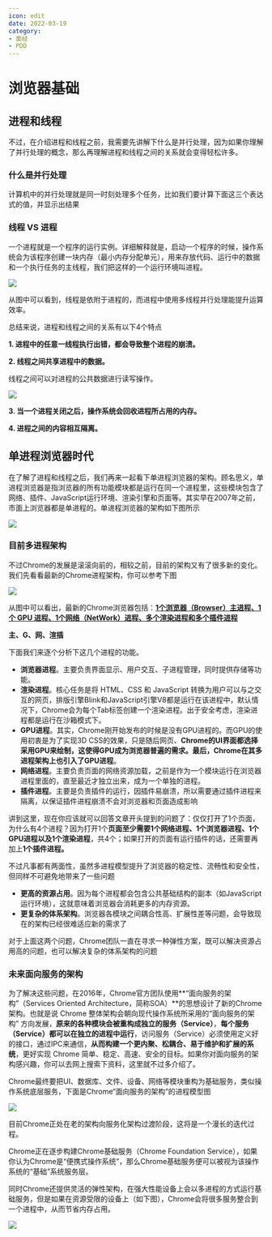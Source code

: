 ```yaml
---
icon: edit
date: 2022-03-19
category:
- 面经
- PDD
---
```


# 浏览器基础

## 进程和线程

不过，在介绍进程和线程之前，我需要先讲解下什么是并行处理，因为如果你理解了并行处理的概念，那么再理解进程和线程之间的关系就会变得轻松许多。

### 什么是并行处理

计算机中的并行处理就是同一时刻处理多个任务，比如我们要计算下面这三个表达式的值，并显示出结果

### 线程 VS 进程

一个进程就是一个程序的运行实例。详细解释就是，启动一个程序的时候，操作系统会为该程序创建一块内存（最小内存分配单元），用来存放代码、运行中的数据和一个执行任务的主线程，我们把这样的一个运行环境叫进程。

![](https://mc-web-1259409954.cos.ap-guangzhou.myqcloud.com/MyImages/3380f0a16c323deda5d3a300804b95da.png)

从图中可以看到，线程是依附于进程的，而进程中使用多线程并行处理能提升运算效率。

总结来说，进程和线程之间的关系有以下4个特点

**1. 进程中的任意一线程执行出错，都会导致整个进程的崩溃。**

**2. 线程之间共享进程中的数据。**

线程之间可以对进程的公共数据进行读写操作。

![](https://mc-web-1259409954.cos.ap-guangzhou.myqcloud.com/MyImages/d0efacd7f299ed99e776cb97da2a799e.png)

**3. 当一个进程关闭之后，操作系统会回收进程所占用的内存。**

**4. 进程之间的内容相互隔离。**

## 单进程浏览器时代

在了解了进程和线程之后，我们再来一起看下单进程浏览器的架构。顾名思义，单进程浏览器是指浏览器的所有功能模块都是运行在同一个进程里，这些模块包含了网络、插件、JavaScript运行环境、渲染引擎和页面等。其实早在2007年之前，市面上浏览器都是单进程的。单进程浏览器的架构如下图所示

![](https://mc-web-1259409954.cos.ap-guangzhou.myqcloud.com/MyImages/6ddad2419b049b0eb2a8036f3dfff1ca.png)

### 目前多进程架构

不过Chrome的发展是滚滚向前的，相较之前，目前的架构又有了很多新的变化。我们先看看最新的Chrome进程架构，你可以参考下图

![](https://mc-web-1259409954.cos.ap-guangzhou.myqcloud.com/MyImages/b61cab529fa31301bde290813b4587fc.png)

从图中可以看出，最新的Chrome浏览器包括：**<u>1个浏览器（Browser）主进程、1个 GPU 进程、1个网络（NetWork）进程、多个渲染进程和多个插件进程</u>**

**主、G、网、渲插**

下面我们来逐个分析下这几个进程的功能。

- **浏览器进程**。主要负责界面显示、用户交互、子进程管理，同时提供存储等功能。
- **渲染进程**。核心任务是将 HTML、CSS 和 JavaScript 转换为用户可以与之交互的网页，排版引擎Blink和JavaScript引擎V8都是运行在该进程中，默认情况下，Chrome会为每个Tab标签创建一个渲染进程。出于安全考虑，渲染进程都是运行在沙箱模式下。
- **GPU进程**。其实，Chrome刚开始发布的时候是没有GPU进程的。而GPU的使用初衷是为了实现3D CSS的效果，只是随后网页、**Chrome的UI界面都选择采用GPU来绘制，这使得GPU成为浏览器普遍的需求。最后，Chrome在其多进程架构上也引入了GPU进程**。
- **网络进程**。主要负责页面的网络资源加载，之前是作为一个模块运行在浏览器进程里面的，直至最近才独立出来，成为一个单独的进程。
- **插件进程**。主要是负责插件的运行，因插件易崩溃，所以需要通过插件进程来隔离，以保证插件进程崩溃不会对浏览器和页面造成影响

讲到这里，现在你应该就可以回答文章开头提到的问题了：仅仅打开了1个页面，为什么有4个进程？因为打开1个**页面至少需要1个网络进程、1个浏览器进程、1个GPU进程以及1个渲染进程**，共4个；如果打开的页面有运行插件的话，还需要再加上**1个插件进程。**

不过凡事都有两面性，虽然多进程模型提升了浏览器的稳定性、流畅性和安全性，但同样不可避免地带来了一些问题

- **更高的资源占用**。因为每个进程都会包含公共基础结构的副本（如JavaScript运行环境），这就意味着浏览器会消耗更多的内存资源。
- **更复杂的体系架构**。浏览器各模块之间耦合性高、扩展性差等问题，会导致现在的架构已经很难适应新的需求了

对于上面这两个问题，Chrome团队一直在寻求一种弹性方案，既可以解决资源占用高的问题，也可以解决复杂的体系架构的问题

### 未来面向服务的架构

为了解决这些问题，在2016年，Chrome官方团队使用**“面向服务的架构”（Services Oriented Architecture，简称SOA）**的思想设计了新的Chrome架构。也就是说 Chrome 整体架构会朝向现代操作系统所采用的“面向服务的架构” 方向发展，**原来的各种模块会被重构成独立的服务（Service）**，**每个服务（Service）都可以在独立的进程中运行**，访问服务（Service）必须使用定义好的接口，通过IPC来通信，**从而构建一个更内聚、松耦合、易于维护和扩展的系统**，更好实现 Chrome 简单、稳定、高速、安全的目标。如果你对面向服务的架构感兴趣，你可以去网上搜索下资料，这里就不过多介绍了。

Chrome最终要把UI、数据库、文件、设备、网络等模块重构为基础服务，类似操作系统底层服务，下面是Chrome“面向服务的架构”的进程模型图

![](https://mc-web-1259409954.cos.ap-guangzhou.myqcloud.com/MyImages/329658fe821252db47b0964037a1de2a.png)

目前Chrome正处在老的架构向服务化架构过渡阶段，这将是一个漫长的迭代过程。

Chrome正在逐步构建Chrome基础服务（Chrome Foundation Service），如果你认为Chrome是“便携式操作系统”，那么Chrome基础服务便可以被视为该操作系统的“基础”系统服务层。

同时Chrome还提供灵活的弹性架构，在强大性能设备上会以多进程的方式运行基础服务，但是如果在资源受限的设备上（如下图），Chrome会将很多服务整合到一个进程中，从而节省内存占用。

![](https://mc-web-1259409954.cos.ap-guangzhou.myqcloud.com/MyImages/a9ba86d7b03263fa3997d3733d958176.png)
